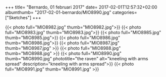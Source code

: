 +++
title= "Bernardo, 01 februari 2017"
date= 2017-02-01T12:57:32+02:00
albumthumb= "2017-02-01-bernardo/MIO8990.jpg"
categories= ["Sketches"]
+++

{{< photo full="MIO8982.jpg" thumb="MIO8982.jpg">}}
{{< photo full="MIO8983.jpg" thumb="MIO8983.jpg">}}
{{< photo full="MIO8985.jpg" thumb="MIO8985.jpg">}}
{{< photo full="MIO8986.jpg" thumb="MIO8986.jpg">}}
{{< photo full="MIO8987.jpg" thumb="MIO8987.jpg" >}}
{{< photo full="MIO8988.jpg" thumb="MIO8988.jpg" >}}
{{< photo full="MIO8990.jpg" thumb="MIO8990.jpg" phototitle="the raven" alt="kneeling with arms spread" description="kneeling with arms spread">}}
{{< photo full="MIO8991.jpg" thumb="MIO8991.jpg" >}}